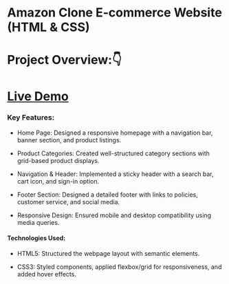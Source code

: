 # Amazon Clone E-commerce Website (HTML & CSS)

# Project Overview:👇

# [Live Demo](https://myamazonclone4.netlify.app/)

### Key Features:

- Home Page: Designed a responsive homepage with a navigation bar, banner section, and product listings.

- Product Categories: Created well-structured category sections with grid-based product displays.

- Navigation & Header: Implemented a sticky header with a search bar, cart icon, and sign-in option.

- Footer Section: Designed a detailed footer with links to policies, customer service, and social media.

- Responsive Design: Ensured mobile and desktop compatibility using media queries.

#### Technologies Used:

- HTML5: Structured the webpage layout with semantic elements.

- CSS3: Styled components, applied flexbox/grid for responsiveness, and added hover effects.